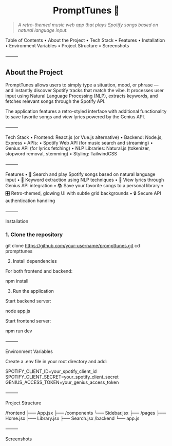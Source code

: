 <h1 align="center">PromptTunes 🎵</h1>

>*A retro-themed music web app that plays Spotify songs based on natural language input.*

Table of Contents
	•	About the Project
	•	Tech Stack
	•	Features
	•	Installation
	•	Environment Variables
	•	Project Structure
	•	Screenshots


⸻

## About the Project

PromptTunes allows users to simply type a situation, mood, or phrase — and instantly discover Spotify tracks that match the vibe.
It processes user input using Natural Language Processing (NLP), extracts keywords, and fetches relevant songs through the Spotify API.

The application features a retro-styled interface with additional functionality to save favorite songs and view lyrics powered by the Genius API.

⸻

Tech Stack
	•	Frontend: React.js (or Vue.js alternative)
	•	Backend: Node.js, Express
	•	APIs:
	•	Spotify Web API (for music search and streaming)
	•	Genius API (for lyrics fetching)
	•	NLP Libraries: Natural.js (tokenizer, stopword removal, stemming)
	•	Styling: TailwindCSS

⸻

Features
	•	🎵 Search and play Spotify songs based on natural language input
	•	🧠 Keyword extraction using NLP techniques
	•	🎤 View lyrics through Genius API integration
	•	📚 Save your favorite songs to a personal library
	•	🎛️ Retro-themed, glowing UI with subtle grid backgrounds
	•	🔒 Secure API authentication handling

⸻

Installation

### 1. Clone the repository

git clone https://github.com/your-username/prompttunes.git
cd prompttunes

2. Install dependencies

For both frontend and backend:

npm install

3. Run the application

Start backend server:

node app.js

Start frontend server:

npm run dev



⸻

Environment Variables

Create a .env file in your root directory and add:

SPOTIFY_CLIENT_ID=your_spotify_client_id
SPOTIFY_CLIENT_SECRET=your_spotify_client_secret
GENIUS_ACCESS_TOKEN=your_genius_access_token



⸻

Project Structure

/frontend
  ├── App.jsx
  ├── /components
      └── Sidebar.jsx
  ├── /pages
      ├── Home.jsx
      ├── Library.jsx
      ├── Search.jsx
/backend
  └── app.js



⸻

Screenshots


